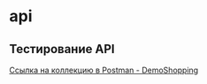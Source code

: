 # api

## Тестирование API

[Ссылка на коллекцию в Postman - DemoShopping](https://www.postman.com/anton-8667605/workspace/anton-s-workspace/collection/45286403-b98d1373-3067-4112-91c0-48a2f8326f05?action=share&creator=45286403&active-environment=45286403-3449cc8f-9825-4837-ad34-6f4296115988)
